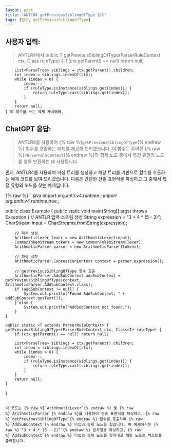 ```yaml
---
layout: post
title: "ANTLR4 getPreviousSiblingOfType 함수"
tags: [함수, getPreviousSiblingOfType]
---
```


## 사용자 입력:
> ANTLR4에서     public <T extends ParserRuleContext> T getPreviousSiblingOfType(ParserRuleContext ctx, Class<T> ruleType) {
        if (ctx.getParent() == null) return null;

        List<ParseTree> siblings = ctx.getParent().children;
        int index = siblings.indexOf(ctx);
        while (index > 0) {
            index--;
            if (ruleType.isInstance(siblings.get(index))) {
                return ruleType.cast(siblings.get(index));
            }
        }
        return null;
    } 이 함수를 쓰는 예제 제시해봐.

## ChatGPT 응답:
> ANTLR4를 사용하여 {% raw %}`getPreviousSiblingOfType`{% endraw %} 함수를 호출하는 예제를 제공해 드리겠습니다. 이 함수는 주어진 {% raw %}`ParserRuleContext`{% endraw %}의 형제 노드 중에서 특정 유형의 노드를 찾아 반환하는 데 사용됩니다.

먼저, ANTLR4를 사용하여 파싱 트리를 생성하고 해당 트리를 기반으로 함수를 호출하는 예제 코드를 보여 드리겠습니다. 다음은 간단한 산술 표현식을 파싱하고 그 중에서 특정 유형의 노드를 찾는 예제입니다.

{% raw %}```java
import org.antlr.v4.runtime.*;
import org.antlr.v4.runtime.tree.*;

public class Example {
    public static void main(String[] args) throws Exception {
        // ANTLR 입력 스트림 생성
        String expression = "3 + 4 * (5 - 2)";
        CharStream input = CharStreams.fromString(expression);

        // 파서 생성
        ArithmeticLexer lexer = new ArithmeticLexer(input);
        CommonTokenStream tokens = new CommonTokenStream(lexer);
        ArithmeticParser parser = new ArithmeticParser(tokens);

        // 파싱 시작
        ArithmeticParser.ExpressionContext context = parser.expression();

        // getPreviousSiblingOfType 함수 호출
        ArithmeticParser.AddSubContext addSubContext = getPreviousSiblingOfType(context, ArithmeticParser.AddSubContext.class);
        if (addSubContext != null) {
            System.out.println("Found AddSubContext: " + addSubContext.getText());
        } else {
            System.out.println("AddSubContext not found.");
        }
    }

    public static <T extends ParserRuleContext> T getPreviousSiblingOfType(ParserRuleContext ctx, Class<T> ruleType) {
        if (ctx.getParent() == null) return null;

        List<ParseTree> siblings = ctx.getParent().children;
        int index = siblings.indexOf(ctx);
        while (index > 0) {
            index--;
            if (ruleType.isInstance(siblings.get(index))) {
                return ruleType.cast(siblings.get(index));
            }
        }
        return null;
    }
}
```{% endraw %}

이 코드는 {% raw %}`ArithmeticLexer`{% endraw %} 및 {% raw %}`ArithmeticParser`{% endraw %}를 사용하여 산술 표현식을 파싱하고, {% raw %}`getPreviousSiblingOfType`{% endraw %} 함수를 호출하여 {% raw %}`AddSubContext`{% endraw %} 타입의 형제 노드를 찾습니다. 이 예제에서는 {% raw %}`"3 + 4 * (5 - 2)"`{% endraw %} 문자열을 파싱하고, {% raw %}`AddSubContext`{% endraw %} 타입의 형제 노드를 찾아내고 해당 노드의 텍스트를 출력합니다.

